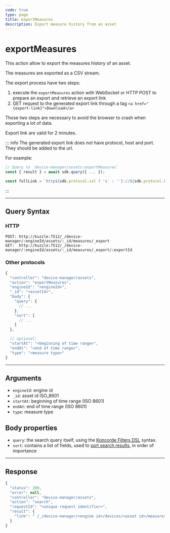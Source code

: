 ```yaml
---
code: true
type: page
title: exportMeasures
description: Export measure history from an asset
---
```


# exportMeasures

This action allow to export the measures history of an asset.

The measures are exported as a CSV stream.

The export process have two steps:

1. execute the `exportMeasures` action with WebSocket or HTTP POST to prepare an export and retrieve an export link
2. GET request to the generated export link through a tag `<a href="{export-link}">Download</a>`

Those two steps are necessary to avoid the browser to crash when exporting a lot of data.

Export link are valid for 2 minutes.

::: info
The generated export link does not have protocol, host and port. They should be added to the url.

For example:

```js
// Query to `device-manager/assets:exportMeasures`
const { result } = await sdk.query({ ... });

const fullLink = `http${sdk.protocol.ssl ? 's' : ''}://${sdk.protocol.host}:${sdk.protocol.port}${result.link}`;
```

:::

---

## Query Syntax

### HTTP

```http
POST: http://kuzzle:7512/_/device-manager/:engineId/assets/:_id/measures/_export
GET:  http://kuzzle:7512/_/device-manager/:engineId/assets/:_id/measures/_export/:exportId
```

### Other protocols

```js
{
  "controller": "device-manager/assets",
  "action": "exportMeasures",
  "engineId": "<engineId>",
  "_id": "<assetId>",
  "body": {
    "query": {
      // ...
    },
    "sort": [
      // ...
    ]
  },

  // optional:
  "startAt": "<beginning of time range>",
  "endAt": "<end of time range>",
  "type": "<measure type>"
}
```

---

## Arguments

- `engineId`: engine id
- `_id`: asset id
  ISO_8601
- `startAt`: beginning of time range (ISO 8601)
- `endAt`: end of time range (ISO 8601)
- `type`: measure type

## Body properties

- `query`: the search query itself, using the [Koncorde Filters DSL](/core/2/api/koncorde-filters-syntax) syntax.
- `sort`: contains a list of fields, used to [sort search results](https://www.elastic.co/guide/en/elasticsearch/reference/7.4/search-request-sort.html), in order of importance

---

## Response

```js
{
  "status": 200,
  "error": null,
  "controller": "device-manager/assets",
  "action": "search",
  "requestId": "<unique request identifier>",
  "result": {
    "link": " /_/device-manager/<engine id>/devices/<asset id>/measures/_export/<export id>?jwt=<token>"
  }
}
```
